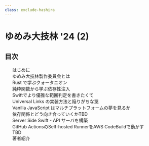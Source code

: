 ```yaml
---
class: exclude-hashira
---
```


# ゆめみ大技林 '24 (2)

<nav id="toc" role="doc-toc">

## 目次

1. [はじめに](preface.html)
1. [ゆめみ大技林製作委員会とは](preface.html)
1. [Rust で学ぶクォータニオン](usami.html)
1. [純粋関数から学ぶ依存性注入](sato.html)
1. [Swiftでより優雅な範囲判定を書きたくて](lovee.html)
1. [Universal Links の実装方法と陥りがちな罠](kudo.html)
1. [Vanilla JavaScript はマルチプラットフォームの夢を見るか](emoto.html)
1. [依存関係とどう向き合っていくかTBD](kawashima.html)
1. [Server Side Swift - API サーバを構築](yusuga.html)
1. [GitHub ActionsのSelf-hosted RunnerをAWS CodeBuildで動かす](k_kojima.html)
1. [TBD](omori.html)
1. [著者紹介](authors.html)

</nav>
